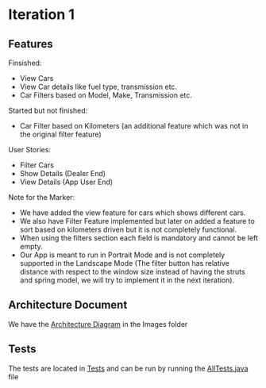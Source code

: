 # Iteration 1 

## Features

Finsished:

* View Cars
* View Car details like fuel type, transmission etc.
* Car Filters based on Model, Make, Transmission etc.

Started but not finished:

* Car Filter based on Kilometers (an additional feature which was not in the original filter feature)

User Stories: 

* Filter Cars
* Show Details (Dealer End)
* View Details (App User End)

Note for the Marker:

* We have added the view feature for cars which shows different cars.
* We also have Filter Feature implemented but later on added a feature to sort based on kilometers driven but it is not completely functional.
* When using the filters section each field is mandatory and cannot be left empty. 
* Our App is meant to run in Portrait Mode and is not completely supported in the Landscape Mode (The filter button has relative distance with respect to the window size instead of having the struts and spring model, we will try to implement it in the next iteration).


## Architecture Document

We have the [Architecture Diagram](documents/ARCHITECTURE.png) in the Images folder

## Tests

The tests are located in [Tests](app/src/test/java/com/lightsoutbugsout/tests) and can be run by running the [AllTests.java](app/src/test/java/com/lightsoutbugsout/tests/AllTests.java) file
